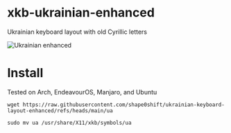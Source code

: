 # xkb-ukrainian-enhanced
Ukrainian keyboard layout with old Cyrillic letters

![Ukrainian enhanced](https://raw.githubusercontent.com/shape0shift/Ukrainian-enhanced-xkb/refs/heads/main/Ukrainian_enhanced.png)

# Install

Tested on Arch, EndeavourOS, Manjaro, and Ubuntu

```wget https://raw.githubusercontent.com/shape0shift/ukrainian-keyboard-layout-enhanced/refs/heads/main/ua```

```sudo mv ua /usr/share/X11/xkb/symbols/ua```
